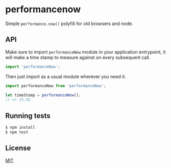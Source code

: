 # performancenow

Simple `performance.now()` polyfill for old browsers and node.

## API
Make sure to import `performanceNow` module in your application entrypoint, it
will make a time stamp to measure against on every subsequent call.

```js
import 'performanceNow';
```

Then just import as a usual module wherever you need it.

```js
import performanceNow from 'performanceNow';

let timeStamp = performanceNow();
// => 15.02
```

## Running tests

```bash
$ npm install
$ npm test
```

## License

[MIT](LICENSE)
